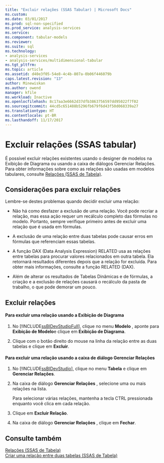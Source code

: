 ```yaml
---
title: "Excluir relações (SSAS Tabular) | Microsoft Docs"
ms.custom: 
ms.date: 03/01/2017
ms.prod: sql-non-specified
ms.prod_service: analysis-services
ms.service: 
ms.component: tabular-models
ms.reviewer: 
ms.suite: sql
ms.technology:
- analysis-services
- analysis-services/multidimensional-tabular
ms.tgt_pltfrm: 
ms.topic: article
ms.assetid: d40e3f05-54e8-4c4b-807a-0b06f446079b
caps.latest.revision: "13"
author: Minewiskan
ms.author: owend
manager: kfile
ms.workload: Inactive
ms.openlocfilehash: 8c17aa3e6662d37dfb3863756597dd95022f7f02
ms.sourcegitcommit: 44cd5c651488b5296fb679f6d43f50d068339a27
ms.translationtype: HT
ms.contentlocale: pt-BR
ms.lasthandoff: 11/17/2017
---
```

# <a name="delete-relationships-ssas-tabular"></a>Excluir relações (SSAS tabular)
  É possível excluir relações existentes usando o designer de modelos na Exibição de Diagrama ou usando a caixa de diálogos Gerenciar Relações. Para obter informações sobre como as relações são usadas em modelos tabulares, consulte [Relações &#40;SSAS de Tabela&#41;](../../analysis-services/tabular-models/relationships-ssas-tabular.md).  
  
## <a name="considerations-for-deleting-relationships"></a>Considerações para excluir relações  
 Lembre-se destes problemas quando decidir excluir uma relação:  
  
-   Não há como desfazer a exclusão de uma relação. Você pode recriar a relação, mas essa ação requer um recálculo completo das fórmulas no modelo. Portanto, sempre verifique primeiro antes de excluir uma relação que é usada em fórmulas.  
  
-   A exclusão de uma relação entre duas tabelas pode causar erros em fórmulas que referenciam essas tabelas.  
  
-   A função DAX (Data Analysis Expression) RELATED usa as relações entre tabelas para procurar valores relacionados em outra tabela. Ela retornará resultados diferentes depois que a relação for excluída. Para obter mais informações, consulte a função RELATED (DAX).  
  
-   Além de alterar os resultados de Tabelas Dinâmicas e de fórmulas, a criação e a exclusão de relações causará o recálculo da pasta de trabalho, o que pode demorar um pouco.  
  
## <a name="delete-relationships"></a>Excluir relações  
  
#### <a name="to-delete-a-relationship-by-using-diagram-view"></a>Para excluir uma relação usando a Exibição de Diagrama  
  
1.  No [!INCLUDE[ssBIDevStudioFull](../../includes/ssbidevstudiofull-md.md)], clique no menu **Modelo** , aponte para **Exibição de Modelo**e clique em **Exibição de Diagrama**.  
  
2.  Clique com o botão direito do mouse na linha da relação entre as duas tabelas e clique em **Excluir**.  
  
#### <a name="to-delete-a-relationship-by-using-the-manage-relationships-dialog-box"></a>Para excluir uma relação usando a caixa de diálogo Gerenciar Relações  
  
1.  No [!INCLUDE[ssBIDevStudio](../../includes/ssbidevstudio-md.md)], clique no menu **Tabela** e clique em **Gerenciar Relações**.  
  
2.  Na caixa de diálogo **Gerenciar Relações** , selecione uma ou mais relações na lista.  
  
     Para selecionar várias relações, mantenha a tecla CTRL pressionada enquanto você clica em cada relação.  
  
3.  Clique em **Excluir Relação**.  
  
4.  Na caixa de diálogo **Gerenciar Relações** , clique em **Fechar**.  
  
## <a name="see-also"></a>Consulte também  
 [Relações &#40;SSAS de Tabela&#41;](../../analysis-services/tabular-models/relationships-ssas-tabular.md)   
 [Criar uma relação entre duas tabelas &#40;SSAS de Tabela&#41;](../../analysis-services/tabular-models/create-a-relationship-between-two-tables-ssas-tabular.md)  
  
  
